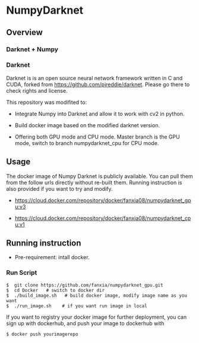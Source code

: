# NumpyDarknet

## Overview

### Darknet + Numpy

### Darknet 
Darknet is is an open source neural network framework written in C and CUDA, forked from https://github.com/pjreddie/darknet. Please go there to check rights and license.

This repository was modifited to:

- Integrate Numpy into Darknet and allow it to work with cv2 in python.

- Build docker image based on the modified darknet version.

- Offering both GPU mode and CPU mode. Master branch is the GPU mode, switch to branch numpydarknet_cpu for CPU mode. 


## Usage

The docker image of Numpy Darknet is publicly available. You can pull them from the follow urls directly without re-built them. Running instruction is also provided if you want to try and modify.

- https://cloud.docker.com/repository/docker/fanxia08/numpydarknet_gpu:v3

- https://cloud.docker.com/repository/docker/fanxia08/numpydarknet_cpu:v1


## Running instruction

* Pre-requirement: intall docker.

### Run Script
```
$  git clone https://github.com/fanxia/numpydarknet_gpu.git
$  cd Docker   # switch to docker dir
$  ./build_image.sh   # build docker image, modify image name as you want
$  ./run_image.sh    # if you want run image in local
```

If you want to registry your docker image for further deployment, you can sign up with dockerhub, and push your image to dockerhub with
```
$ docker push yourimagerepo 
```